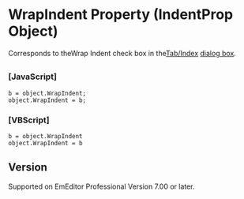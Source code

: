 # WrapIndent Property (IndentProp Object)

Corresponds to theWrap Indent check box in the[Tab/Index](../../dlg/properties/general/indent/index) [dialog box](../../dlg/properties/general/indent/index).

## 

### \[JavaScript\]

```
b = object.WrapIndent;
object.WrapIndent = b;
```

### \[VBScript\]

```
b = object.WrapIndent
object.WrapIndent = b
```

## Version

Supported on EmEditor Professional Version 7.00 or later.
